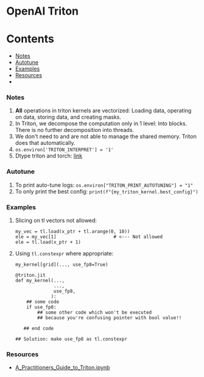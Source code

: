 # OpenAI Triton


# Contents
 - [Notes](#Notes)
 - [Autotune](#Autotune)
 - [Examples](#Examples)
 - [Resources](#Resources)
 - 


### Notes
1. **All** operations in triton kernels are vectorized: Loading data, operating on data, storing data, and creating masks.
2. In Triton, we decompose the computation only in 1 level: Into blocks. There is no further decomposition into threads.
3. We don't need to and are not able to manage the shared memory. Triton does that automatically.
4. `os.environ['TRITON_INTERPRET'] = '1'`
5. Dtype triton and torch: [link](https://github.com/ROCm/triton/blob/9a32ed046673bbe8e67fcce688103dbe43f1f7aa/python/perf-kernels/streamk/utils/utils.py#L11-L31)

### Autotune
1. To print auto-tune logs: `os.environ["TRITON_PRINT_AUTOTUNING"] = "1"`
2. To only print the best config: `print(f"{my_triton_kernel.best_config}")`

### Examples
1. Slicing on tl vectors not allowed:
   ```
   my_vec = tl.load(x_ptr + tl.arange(0, 10))
   ele = my_vec[1]                     # <--- Not allowed
   ele = tl.load(x_ptr + 1)
   ```
2. Using `tl.constexpr` where appropriate:
   ```
   my_kernel[grid](..., use_fp8=True)

   @triton.jit
   def my_kernel(...,
                 ...,
                 use_fp8,
                ):
       ## some code
       if use_fp8:
           ## some other code which won't be executed
           ## because you're confusing pointer with bool value!!

      ## end code
   
   ## Solution: make use_fp8 as tl.constexpr
   ```


### Resources
- [A_Practitioners_Guide_to_Triton.ipynb](https://github.com/gpu-mode/lectures/blob/main/lecture_014/A_Practitioners_Guide_to_Triton.ipynb)
